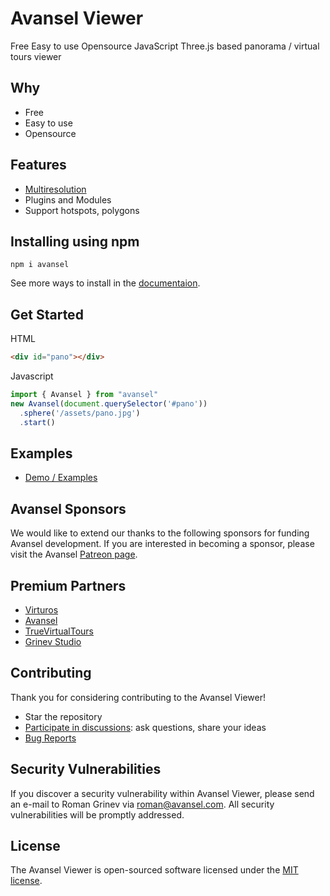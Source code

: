 # Avansel Viewer

Free Easy to use Opensource JavaScript Three.js based panorama / virtual tours viewer

## Why

* Free
* Easy to use
* Opensource

## Features

* [Multiresolution](https://avansel.github.io/documentation/#multires)
* Plugins and Modules
* Support hotspots, polygons


## Installing using npm

```
npm i avansel
```
See more ways to install in the [documentaion](https://avansel.github.io/documentation/).

## Get Started

HTML
```html
<div id="pano"></div>
```

Javascript
```javascript
import { Avansel } from "avansel"
new Avansel(document.querySelector('#pano'))
  .sphere('/assets/pano.jpg')
  .start()
```
## Examples

* [Demo / Examples](https://avansel.github.io/examples/)

## Avansel Sponsors

We would like to extend our thanks to the following sponsors for funding Avansel development. If you are interested in becoming a sponsor, please visit the Avansel [Patreon page](https://www.patreon.com/grinev).

## Premium Partners

* [Virturos](https://virturos.com)
* [Avansel](https://avansel.com)
* [TrueVirtualTours](https://truevirtualtours.com)
* [Grinev Studio](https://grinev.studio)

## Contributing

Thank you for considering contributing to the Avansel Viewer!
* Star the repository
* [Participate in discussions](https://github.com/avansel/viewer/discussions): ask questions, share your ideas
* [Bug Reports](https://github.com/avansel/viewer/issues)

## Security Vulnerabilities

If you discover a security vulnerability within Avansel Viewer, please send an e-mail to Roman Grinev via roman@avansel.com. All security vulnerabilities will be promptly addressed.

## License

The Avansel Viewer is open-sourced software licensed under the [MIT license](https://opensource.org/licenses/MIT).

